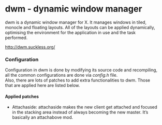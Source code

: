 # dwm - dynamic window manager

dwm is a dynamic window manager for X. It manages windows in tiled, monocle and
floating layouts. All of the layouts can be applied dynamically, optimising the
environment for the application in use and the task performed.

http://dwm.suckless.org/

### Configuration

Configuration in dwm is done by modifying its source code and recompiling, all
the common configurations are done via _config.h_ file.  
Also, there are lots of patches to add extra functionalities to dwm. Those that
are applied here are listed below.

#### Applied patches

* Attachaside: attachaside makes the new client get attached and focused in the
stacking area instead of always becoming the new master. It’s basically an
attachabove mod.

